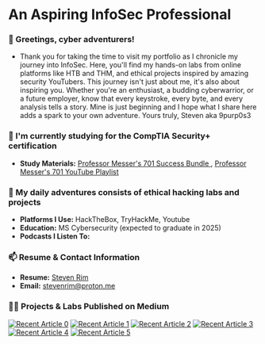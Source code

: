 <h1 align="left">An Aspiring InfoSec Professional</h1>
<h3 align="left">👋 Greetings, cyber adventurers!</h3>

- Thank you for taking the time to visit my portfolio as I chronicle my journey into InfoSec. Here, you'll find my hands-on labs from online platforms like HTB and THM, and ethical projects inspired by amazing security YouTubers. This journey isn't just about me, it's also about inspiring you. Whether you're an enthusiast, a budding cyberwarrior, or a future employer, know that every keystroke, every byte, and every analysis tells a story. Mine is just beginning and I hope what I share here adds a spark to your own adventure. Yours truly, Steven aka 9purp0s3

<h3 align="left">📄 I'm currently studying for the CompTIA Security+ certification</h3>

- **Study Materials:** [Professor Messer's 701 Success Bundle ](https://www.professormesser.com/sy0-701-success-bundle/), [Professor Messer's 701 YouTube Playlist](https://www.youtube.com/playlist?list=PLG49S3nxzAnl4QDVqK-hOnoqcSKEIDDuv)

<h3 align="left">🌱 My daily adventures consists of ethical hacking labs and projects</h3>

- **Platforms I Use:** HackTheBox, TryHackMe, Youtube
- **Education:** MS Cybersecurity (expected to graduate in 2025)
- **Podcasts I Listen To:** 

<h3 align="left">📫 Resume & Contact Information</h3>

- **Resume:** [Steven Rim]()
- **Email:** stevenrim@proton.me

<h3 align="left">👨‍💻 Projects & Labs Published on Medium</h3>
<a target="_blank" href="https://github-readme-medium-recent-article.vercel.app/medium/@stevenrim/0">
    <img src="https://github-readme-medium-recent-article.vercel.app/medium/@stevenrim/0" alt="Recent Article 0"></a>
<a target="_blank" href="https://github-readme-medium-recent-article.vercel.app/medium/@stevenrim/1">
    <img src="https://github-readme-medium-recent-article.vercel.app/medium/@stevenrim/1" alt="Recent Article 1"></a>
<a target="_blank" href="https://github-readme-medium-recent-article.vercel.app/medium/@stevenrim/2">
    <img src="https://github-readme-medium-recent-article.vercel.app/medium/@stevenrim/2" alt="Recent Article 2"></a>  
<a target="_blank" href="https://github-readme-medium-recent-article.vercel.app/medium/@stevenrim/3">
    <img src="https://github-readme-medium-recent-article.vercel.app/medium/@stevenrim/3" alt="Recent Article 3"></a>
<a target="_blank" href="https://github-readme-medium-recent-article.vercel.app/medium/@stevenrim/4">
    <img src="https://github-readme-medium-recent-article.vercel.app/medium/@stevenrim/4" alt="Recent Article 4"></a>
<a target="_blank" href="https://github-readme-medium-recent-article.vercel.app/medium/@stevenrim/5">
    <img src="https://github-readme-medium-recent-article.vercel.app/medium/@stevenrim/5" alt="Recent Article 5"></a> 
